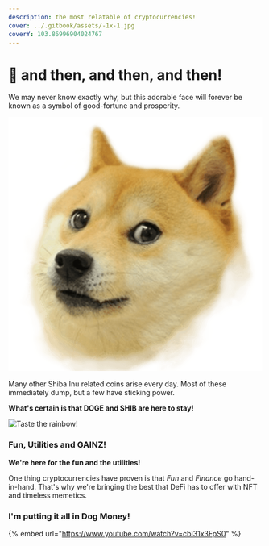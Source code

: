 ```yaml
---
description: the most relatable of cryptocurrencies!
cover: ../.gitbook/assets/-1x-1.jpg
coverY: 103.86996904024767
---
```


# 🤑 and then, and then, and then!

We may never know exactly why, but this adorable face will forever be known as a symbol of good-fortune and prosperity.&#x20;

![This face inspired the birth of a million shitcoins! ](<../.gitbook/assets/image (4) (1).png>)

Many other Shiba Inu related coins arise every day. Most of these immediately dump, but a few have sticking power.&#x20;

**What's certain is that DOGE and SHIB are here to stay!**

![Taste the rainbow!](../.gitbook/assets/221-2212352\_niandoge-nyan-cat-png-gif.gif)

### Fun, Utilities and GAINZ!

**We're here for the fun and the utilities!**

One thing cryptocurrencies have proven is that _Fun_ and _Finance_ go hand-in-hand. That's why we're bringing the best that DeFi has to offer with NFT and timeless memetics.&#x20;

### I'm putting it all in Dog Money!

{% embed url="https://www.youtube.com/watch?v=cbI31x3FpS0" %}
